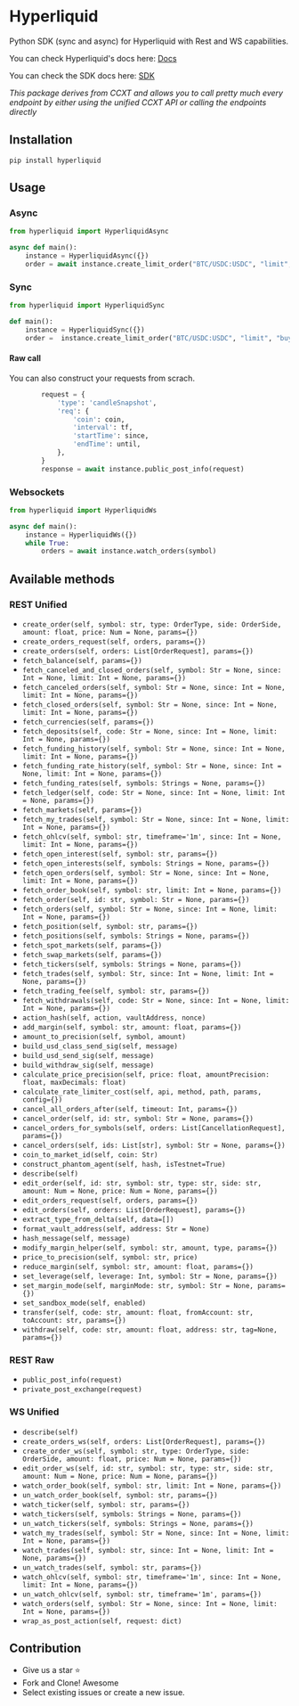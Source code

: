 # Hyperliquid
Python SDK (sync and async) for Hyperliquid with Rest and WS capabilities.

You can check Hyperliquid's docs here: [Docs](https://hyperliquid.gitbook.io/hyperliquid-docs)


You can check the SDK docs here: [SDK](https://docs.ccxt.com/#/exchanges/hyperliquid)


*This package derives from CCXT and allows you to call pretty much every endpoint by either using the unified CCXT API or calling the endpoints directly*

## Installation

```
pip install hyperliquid
```

## Usage

### Async

```Python
from hyperliquid import HyperliquidAsync

async def main():
    instance = HyperliquidAsync({})
    order = await instance.create_limit_order("BTC/USDC:USDC", "limit", "buy", 1, 100000)
```

### Sync

```Python
from hyperliquid import HyperliquidSync

def main():
    instance = HyperliquidSync({})
    order =  instance.create_limit_order("BTC/USDC:USDC", "limit", "buy", 1, 100000)
```

#### Raw call

You can also construct your requests from scrach.

```Python
        request = {
            'type': 'candleSnapshot',
            'req': {
                'coin': coin,
                'interval': tf,
                'startTime': since,
                'endTime': until,
            },
        }
        response = await instance.public_post_info(request)
```


### Websockets

```Python
from hyperliquid import HyperliquidWs

async def main():
    instance = HyperliquidWs({})
    while True:
        orders = await instance.watch_orders(symbol)
```

## Available methods

### REST Unified

- `create_order(self, symbol: str, type: OrderType, side: OrderSide, amount: float, price: Num = None, params={})`
- `create_orders_request(self, orders, params={})`
- `create_orders(self, orders: List[OrderRequest], params={})`
- `fetch_balance(self, params={})`
- `fetch_canceled_and_closed_orders(self, symbol: Str = None, since: Int = None, limit: Int = None, params={})`
- `fetch_canceled_orders(self, symbol: Str = None, since: Int = None, limit: Int = None, params={})`
- `fetch_closed_orders(self, symbol: Str = None, since: Int = None, limit: Int = None, params={})`
- `fetch_currencies(self, params={})`
- `fetch_deposits(self, code: Str = None, since: Int = None, limit: Int = None, params={})`
- `fetch_funding_history(self, symbol: Str = None, since: Int = None, limit: Int = None, params={})`
- `fetch_funding_rate_history(self, symbol: Str = None, since: Int = None, limit: Int = None, params={})`
- `fetch_funding_rates(self, symbols: Strings = None, params={})`
- `fetch_ledger(self, code: Str = None, since: Int = None, limit: Int = None, params={})`
- `fetch_markets(self, params={})`
- `fetch_my_trades(self, symbol: Str = None, since: Int = None, limit: Int = None, params={})`
- `fetch_ohlcv(self, symbol: str, timeframe='1m', since: Int = None, limit: Int = None, params={})`
- `fetch_open_interest(self, symbol: str, params={})`
- `fetch_open_interests(self, symbols: Strings = None, params={})`
- `fetch_open_orders(self, symbol: Str = None, since: Int = None, limit: Int = None, params={})`
- `fetch_order_book(self, symbol: str, limit: Int = None, params={})`
- `fetch_order(self, id: str, symbol: Str = None, params={})`
- `fetch_orders(self, symbol: Str = None, since: Int = None, limit: Int = None, params={})`
- `fetch_position(self, symbol: str, params={})`
- `fetch_positions(self, symbols: Strings = None, params={})`
- `fetch_spot_markets(self, params={})`
- `fetch_swap_markets(self, params={})`
- `fetch_tickers(self, symbols: Strings = None, params={})`
- `fetch_trades(self, symbol: Str, since: Int = None, limit: Int = None, params={})`
- `fetch_trading_fee(self, symbol: str, params={})`
- `fetch_withdrawals(self, code: Str = None, since: Int = None, limit: Int = None, params={})`
- `action_hash(self, action, vaultAddress, nonce)`
- `add_margin(self, symbol: str, amount: float, params={})`
- `amount_to_precision(self, symbol, amount)`
- `build_usd_class_send_sig(self, message)`
- `build_usd_send_sig(self, message)`
- `build_withdraw_sig(self, message)`
- `calculate_price_precision(self, price: float, amountPrecision: float, maxDecimals: float)`
- `calculate_rate_limiter_cost(self, api, method, path, params, config={})`
- `cancel_all_orders_after(self, timeout: Int, params={})`
- `cancel_order(self, id: str, symbol: Str = None, params={})`
- `cancel_orders_for_symbols(self, orders: List[CancellationRequest], params={})`
- `cancel_orders(self, ids: List[str], symbol: Str = None, params={})`
- `coin_to_market_id(self, coin: Str)`
- `construct_phantom_agent(self, hash, isTestnet=True)`
- `describe(self)`
- `edit_order(self, id: str, symbol: str, type: str, side: str, amount: Num = None, price: Num = None, params={})`
- `edit_orders_request(self, orders, params={})`
- `edit_orders(self, orders: List[OrderRequest], params={})`
- `extract_type_from_delta(self, data=[])`
- `format_vault_address(self, address: Str = None)`
- `hash_message(self, message)`
- `modify_margin_helper(self, symbol: str, amount, type, params={})`
- `price_to_precision(self, symbol: str, price)`
- `reduce_margin(self, symbol: str, amount: float, params={})`
- `set_leverage(self, leverage: Int, symbol: Str = None, params={})`
- `set_margin_mode(self, marginMode: str, symbol: Str = None, params={})`
- `set_sandbox_mode(self, enabled)`
- `transfer(self, code: str, amount: float, fromAccount: str, toAccount: str, params={})`
- `withdraw(self, code: str, amount: float, address: str, tag=None, params={})`

### REST Raw

- `public_post_info(request)`
- `private_post_exchange(request)`

### WS Unified

- `describe(self)`
- `create_orders_ws(self, orders: List[OrderRequest], params={})`
- `create_order_ws(self, symbol: str, type: OrderType, side: OrderSide, amount: float, price: Num = None, params={})`
- `edit_order_ws(self, id: str, symbol: str, type: str, side: str, amount: Num = None, price: Num = None, params={})`
- `watch_order_book(self, symbol: str, limit: Int = None, params={})`
- `un_watch_order_book(self, symbol: str, params={})`
- `watch_ticker(self, symbol: str, params={})`
- `watch_tickers(self, symbols: Strings = None, params={})`
- `un_watch_tickers(self, symbols: Strings = None, params={})`
- `watch_my_trades(self, symbol: Str = None, since: Int = None, limit: Int = None, params={})`
- `watch_trades(self, symbol: str, since: Int = None, limit: Int = None, params={})`
- `un_watch_trades(self, symbol: str, params={})`
- `watch_ohlcv(self, symbol: str, timeframe='1m', since: Int = None, limit: Int = None, params={})`
- `un_watch_ohlcv(self, symbol: str, timeframe='1m', params={})`
- `watch_orders(self, symbol: Str = None, since: Int = None, limit: Int = None, params={})`
- `wrap_as_post_action(self, request: dict)`

## Contribution
- Give us a star :star:
- Fork and Clone! Awesome
- Select existing issues or create a new issue.
